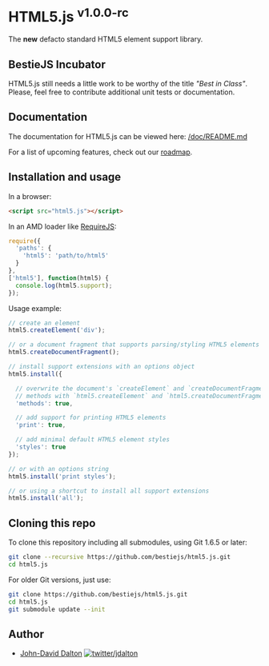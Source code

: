 # HTML5.js <sup>v1.0.0-rc</sup>

The **new** defacto standard HTML5 element support library.

## BestieJS Incubator

HTML5.js still needs a little work to be worthy of the title *"Best in Class"*. Please, feel free to contribute additional unit tests or documentation.

## Documentation

The documentation for HTML5.js can be viewed here: [/doc/README.md](https://github.com/bestiejs/html5.js/blob/master/doc/README.md#readme)

For a list of upcoming features, check out our [roadmap](https://github.com/bestiejs/html5.js/wiki/Roadmap).

## Installation and usage

In a browser:

~~~ html
<script src="html5.js"></script>
~~~

In an AMD loader like [RequireJS](http://requirejs.org/):

~~~ js
require({
  'paths': {
    'html5': 'path/to/html5'
  }
},
['html5'], function(html5) {
  console.log(html5.support);
});
~~~

Usage example:

~~~ js
// create an element
html5.createElement('div');

// or a document fragment that supports parsing/styling HTML5 elements
html5.createDocumentFragment();

// install support extensions with an options object
html5.install({

  // overwrite the document's `createElement` and `createDocumentFragment`
  // methods with `html5.createElement` and `html5.createDocumentFragment` equivalents.
  'methods': true,

  // add support for printing HTML5 elements
  'print': true,

  // add minimal default HTML5 element styles
  'styles': true
});

// or with an options string
html5.install('print styles');

// or using a shortcut to install all support extensions
html5.install('all');
~~~

## Cloning this repo

To clone this repository including all submodules, using Git 1.6.5 or later:

~~~ bash
git clone --recursive https://github.com/bestiejs/html5.js.git
cd html5.js
~~~

For older Git versions, just use:

~~~ bash
git clone https://github.com/bestiejs/html5.js.git
cd html5.js
git submodule update --init
~~~

## Author

* [John-David Dalton](http://allyoucanleet.com/)
  [![twitter/jdalton](http://gravatar.com/avatar/299a3d891ff1920b69c364d061007043?s=70)](https://twitter.com/jdalton "Follow @jdalton on Twitter")
